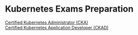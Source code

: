 # Kubernetes Exams Preparation
[Certified Kubernetes Administrator (CKA)](CKA.md)<br>
[Certified Kubernetes Application Developer (CKAD)](CKAD.md)

